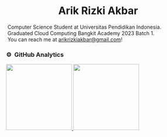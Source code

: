 <h1 align="center">
  Arik Rizki Akbar
<!--   <img src="https://media.tenor.com/D3l0ki6Xl9cAAAAi/shocked-killjoy.gif" width="100px"/> -->
</h1>

&nbsp;Computer Science Student at Universitas Pendidikan Indonesia.\
&nbsp;Graduated Cloud Computing Bangkit Academy 2023 Batch 1.\
&nbsp;You can reach me at arikrizkiakbar@gmail.com!


### ⚙️ &nbsp;GitHub Analytics

<p align="start">
<a href="https://github.com/arik147">
  <img height="180em" src="https://github-readme-stats-eight-theta.vercel.app/api?username=arik147&show_icons=true&theme=algolia&include_all_commits=true&count_private=true"/>
</a>
  <a href="https://github.com/arik147">
  <img height="180em" src="https://github-readme-stats-eight-theta.vercel.app/api/top-langs/?username=arik147&layout=compact&langs_count=9&theme=algolia"/>
</a>
</p>

<!-- <div><img width="80%" src="https://media.tenor.com/IBN94gddDmUAAAAC/yoru-valorant.gif"/></div> -->
